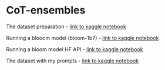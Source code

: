 # CoT-ensembles

The dataset preparation - [link to kaggle notebook](https://www.kaggle.com/code/manwithaflower/prompts-dataset-preparation)

Running a blooom model (bloom-1b7) - [link to kaggle notebook](https://www.kaggle.com/code/manwithaflower/bloom-1b7-gsm8k)

Running a bloom model HF API - [link to kaggle notebook](https://www.kaggle.com/code/manwithaflower/bloom-hf-api-gsm8k)

The dataset with my prompts - [link to kaggle notebook](https://www.kaggle.com/datasets/manwithaflower/gsm8k-dataset)
